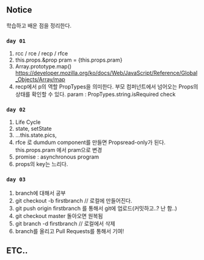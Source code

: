 ## Notice

학습하고 배운 점을 정리한다. 

### `day 01`
01. rcc / rce / recp / rfce
02. this.props.&prop
pram = {this.props.pram}
03. Array.prototype.map()
https://developer.mozilla.org/ko/docs/Web/JavaScript/Reference/Global_Objects/Array/map
04. recp에서 p의 역할
PropTypes을 의미한다. 부모 컴퍼넌트에서 넘어오는 Props의 상태를 확인할 수 있다. 
param : PropTypes.string.isRequired check 

### `day 02`
01. Life Cycle
02. state, setState
03. ...this.state.pics,
04. rfce 로 dumdum component를 만들면
Propsread-only가 된다. this.props.pram 에서 pram으로 변경
05. promise : asynchronous program
06. props의 key는 느리다.

### `day 03`
01. branch에 대해서 공부
02. git checkout -b firstbranch // 로컬에 만들어진다.
03. git push origin firstbranch 를 통해서 git에 업로드(커밋하고..? 난 함..)
04. git checkout master 돌아오면 원복됨
05. git branch -d firstbranch // 로컬에서 삭제
06. branch를 올리고 Pull Requests를 통해서 기여!

## ETC..
